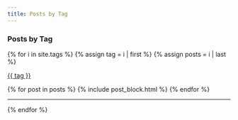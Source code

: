 ```yaml
---
title: Posts by Tag
---
```


### Posts by Tag

{% for i in site.tags %}
  {% assign tag = i | first %}
  {% assign posts = i | last %}

  <a href="#{{ tag | slugify }}" name="{{ tag | slugify }}" class="text-xl">{{ tag }}</a>

  <div class="flex flex-col space-y-8">
    {% for post in posts %}
      {% include post_block.html %}
    {% endfor %}
  </div>

  <hr />
{% endfor %}
